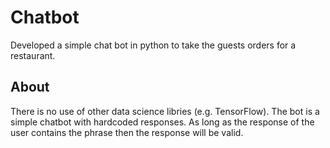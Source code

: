 # Chatbot
Developed a simple chat bot in python to take the guests orders for a restaurant.

## About
There is no use of other data science libries (e.g. TensorFlow). The bot is a simple 
chatbot with hardcoded responses. As long as the response of the user contains the
phrase then the response will be valid.
